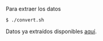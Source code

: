 Para extraer los datos

```
$ ./convert.sh
```

Datos ya extraídos disponibles [aquí](https://raw.githubusercontent.com/civio/covid-vaccination-spain/main/data.csv).